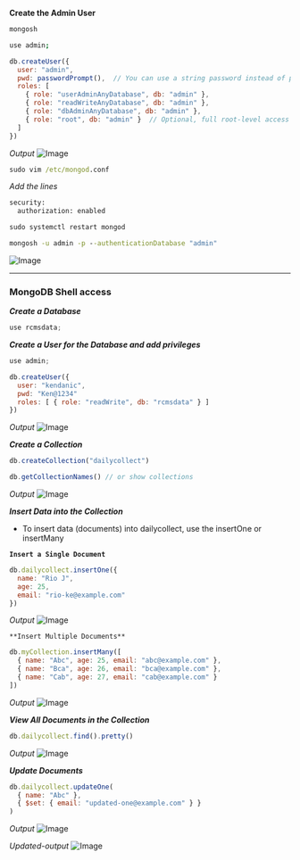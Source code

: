 **Create the Admin User**

```bash
mongosh
```
```bash
use admin;
```
```JavaScript
db.createUser({
  user: "admin",
  pwd: passwordPrompt(),  // You can use a string password instead of passwordPrompt()
  roles: [
    { role: "userAdminAnyDatabase", db: "admin" },
    { role: "readWriteAnyDatabase", db: "admin" },
    { role: "dbAdminAnyDatabase", db: "admin" },
    { role: "root", db: "admin" }  // Optional, full root-level access
  ]
})
```
_Output_
![Image](https://github.com/user-attachments/assets/021a40f9-d3e0-42f8-abc6-ebe5fd33322b)

```cmd
sudo vim /etc/mongod.conf
```
_Add the lines_

```bash
security:
  authorization: enabled
```
```cmd
sudo systemctl restart mongod
```
```cmd
mongosh -u admin -p --authenticationDatabase "admin"
```

![Image](https://github.com/user-attachments/assets/f26cb5fe-2f68-4991-97eb-f2e0c6756728)

--------------------
### MongoDB Shell access

**_Create a Database_**

```JavaScript
use rcmsdata;
```
**_Create a User for the Database and add privileges_**

```JavaScript
use admin;
```
```JavaScript
db.createUser({
  user: "kendanic",
  pwd: "Ken@1234"
  roles: [ { role: "readWrite", db: "rcmsdata" } ]
})
```
_Output_
![Image](https://github.com/user-attachments/assets/27636f6d-4dcc-4805-8b04-171e13328589)

**_Create a Collection_**

```JavaScript
db.createCollection("dailycollect")
```
```JavaScript
db.getCollectionNames() // or show collections
```
_Output_
![Image](https://github.com/user-attachments/assets/6ad1ec63-afb7-475e-aab5-b68386dd5624)

**_Insert Data into the Collection_**

* To insert data (documents) into dailycollect, use the insertOne or insertMany 

**`Insert a Single Document`**

```JavaScript
db.dailycollect.insertOne({
  name: "Rio J",
  age: 25,
  email: "rio-ke@example.com"
})
```
_Output_
![Image](https://github.com/user-attachments/assets/88f01f43-1f9c-4f75-aa8b-f5eca6349ee8)

`**Insert Multiple Documents**`

```JavaScript
db.myCollection.insertMany([
  { name: "Abc", age: 25, email: "abc@example.com" },
  { name: "Bca", age: 26, email: "bca@example.com" },
  { name: "Cab", age: 27, email: "cab@example.com" }
])
```
_Output_
![Image](https://github.com/user-attachments/assets/41e26a79-4929-4b1f-8924-5d19d46d53a6)

_**View All Documents in the Collection**_

```JavaScript
db.dailycollect.find().pretty()
```
_Output_
![Image](https://github.com/user-attachments/assets/051da06c-bbe2-4afb-bb53-aa0cc5e43495)

_**Update Documents**_

```JavaScript
db.dailycollect.updateOne(
  { name: "Abc" }, 
  { $set: { email: "updated-one@example.com" } } 
)
```
_Output_
![Image](https://github.com/user-attachments/assets/3c2f4946-716d-4629-92ae-dacb909dbd93)

_Updated-output_
![Image](https://github.com/user-attachments/assets/5565c143-822e-4f9a-92ba-af578358114c)
